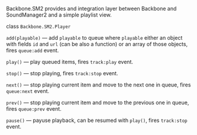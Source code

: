 Backbone.SM2 provides and integration layer between Backbone and SoundManager2 and a simple playlist view.

class `Backbone.SM2.Player`

  `add(playable)` — add `playable` to queue where `playable` either an object with
  fields `id` and `url` (can be also a function) or an array of those objects,
  fires `queue:add` event.

  `play()` — play queued items, fires `track:play` event.

  `stop()` — stop playing, fires `track:stop` event.

  `next()` — stop playing current item and move to the next one in queue, fires
  `queue:next` event.

  `prev()` — stop playing current item and move to the previous one in queue,
  fires `queue:prev` event.

  `pause()` — payuse playback, can be resumed with `play()`, fires `track:stop`
  event.
